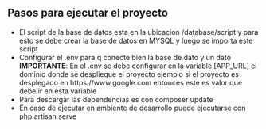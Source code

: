 <h2>Pasos para ejecutar el proyecto</h2>
<ul>
    <li>El script de la base de datos esta en la ubicacion /database/script y para esto se debe crear la base de datos en MYSQL y luego se importa este script</li>
    <li>Configurar el .env para q conecte bien la base de dato y un dato <b>IMPORTANTE</b>: En el .env se debe configurar en la variable [APP_URL] el dominio donde se despliegue el proyecto ejemplo si el proyecto es desplegado en https://www.google.com entonces este es valor que debe ir en esta variable</li>
    <li>Para descargar las dependencias es con composer update</li>
    <li>En caso de ejecutar en ambiente de desarrollo puede ejecutarse con php artisan serve</li>
</ul>
